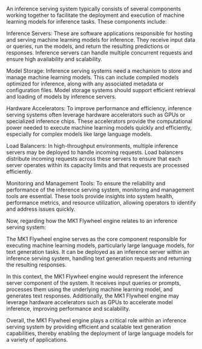 
An inference serving system typically consists of several components working together to facilitate the deployment and execution of machine learning models for inference tasks. These components include:

Inference Servers: These are software applications responsible for hosting and serving machine learning models for inference. They receive input data or queries, run the models, and return the resulting predictions or responses. Inference servers can handle multiple concurrent requests and ensure high availability and scalability.

Model Storage: Inference serving systems need a mechanism to store and manage machine learning models. This can include compiled models optimized for inference, along with any associated metadata or configuration files. Model storage systems should support efficient retrieval and loading of models by inference servers.

Hardware Accelerators: To improve performance and efficiency, inference serving systems often leverage hardware accelerators such as GPUs or specialized inference chips. These accelerators provide the computational power needed to execute machine learning models quickly and efficiently, especially for complex models like large language models.

Load Balancers: In high-throughput environments, multiple inference servers may be deployed to handle incoming requests. Load balancers distribute incoming requests across these servers to ensure that each server operates within its capacity limits and that requests are processed efficiently.

Monitoring and Management Tools: To ensure the reliability and performance of the inference serving system, monitoring and management tools are essential. These tools provide insights into system health, performance metrics, and resource utilization, allowing operators to identify and address issues quickly.

Now, regarding how the MK1 Flywheel engine relates to an inference serving system:

The MK1 Flywheel engine serves as the core component responsible for executing machine learning models, particularly large language models, for text generation tasks. It can be deployed as an inference server within an inference serving system, handling text generation requests and returning the resulting responses.

In this context, the MK1 Flywheel engine would represent the inference server component of the system. It receives input queries or prompts, processes them using the underlying machine learning model, and generates text responses. Additionally, the MK1 Flywheel engine may leverage hardware accelerators such as GPUs to accelerate model inference, improving performance and scalability.

Overall, the MK1 Flywheel engine plays a critical role within an inference serving system by providing efficient and scalable text generation capabilities, thereby enabling the deployment of large language models for a variety of applications.
